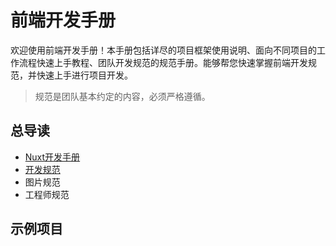 # 前端开发手册

欢迎使用前端开发手册！本手册包括详尽的项目框架使用说明、面向不同项目的工作流程快速上手教程、团队开发规范的规范手册。能够帮您快速掌握前端开发规范，并快速上手进行项目开发。

> 规范是团队基本约定的内容，必须严格遵循。



## 总导读




* [Nuxt开发手册](Nuxt开发手册.md)
* [开发规范](开发规范.md)
* 图片规范
* 工程师规范

## 示例项目



